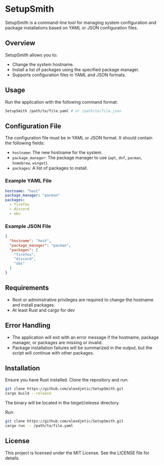 # SetupSmith

SetupSmith is a command-line tool for managing system configuration and package installations based on YAML or JSON configuration files.

## Overview

SetupSmith allows you to:
- Change the system hostname.
- Install a list of packages using the specified package manager.
- Supports configuration files in YAML and JSON formats.

## Usage

Run the application with the following command format:

```bash
SetupSmith /path/to/file.yaml # or /path/to/file.json
```

## Configuration File

The configuration file must be in YAML or JSON format. It should contain the following fields:

- `hostname`: The new hostname for the system.
- `package_manager`: The package manager to use (`apt`, `dnf`, `pacman`, `homebrew`, `winget`).
- `packages`: A list of packages to install.

### Example YAML File

```yaml
hostname: "host"
package_manager: "pacman"
packages:
  - firefox
  - discord
  - obs
```

### Example JSON File

```json
{
  "hostname": "host",
  "package_manager": "pacman",
  "packages": [
    "firefox",
    "discord",
    "obs"
  ]
}
```

## Requirements

- Root or administrative privileges are required to change the hostname and install packages.
- At least Rust and cargo for dev 

## Error Handling

- The application will exit with an error message if the hostname, package manager, or packages are missing or invalid.
- Package installation failures will be summarized in the output, but the script will continue with other packages.

## Installation

Ensure you have Rust installed. Clone the repository and run:

```bash
git clone https://github.com/alexdjetic/SetupSmith.git
cargo build --release
```

The binary will be located in the *target/release* directory.

Run:

```bash
git clone https://github.com/alexdjetic/SetupSmith.git
cargo run -- /path/to/file.yaml
```

## License

This project is licensed under the MIT License. See the LICENSE file for details.
